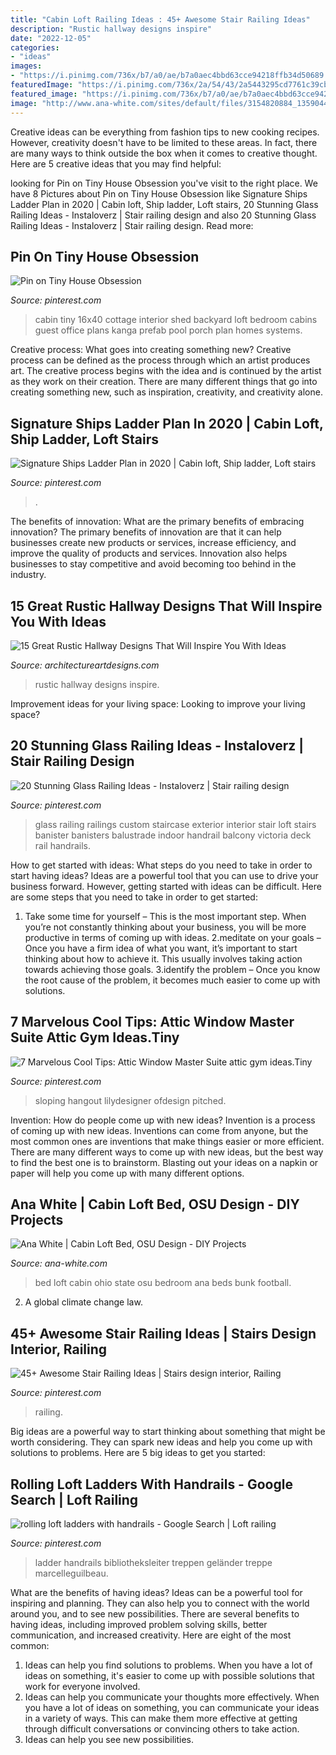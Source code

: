 ```yaml
---
title: "Cabin Loft Railing Ideas : 45+ Awesome Stair Railing Ideas"
description: "Rustic hallway designs inspire"
date: "2022-12-05"
categories:
- "ideas"
images:
- "https://i.pinimg.com/736x/b7/a0/ae/b7a0aec4bbd63cce94218ffb34d50689.jpg"
featuredImage: "https://i.pinimg.com/736x/2a/54/43/2a5443295cd7761c39cbb4f370c87fc8.jpg"
featured_image: "https://i.pinimg.com/736x/b7/a0/ae/b7a0aec4bbd63cce94218ffb34d50689.jpg"
image: "http://www.ana-white.com/sites/default/files/3154820884_1359044585.JPG"
---
```



Creative ideas can be everything from fashion tips to new cooking recipes. However, creativity doesn't have to be limited to these areas. In fact, there are many ways to think outside the box when it comes to creative thought. Here are 5 creative ideas that you may find helpful:

	

		
looking for Pin on Tiny House Obsession you've visit to the right place. We have 8 Pictures about Pin on Tiny House Obsession like Signature Ships Ladder Plan in 2020 | Cabin loft, Ship ladder, Loft stairs, 20 Stunning Glass Railing Ideas - Instaloverz | Stair railing design and also 20 Stunning Glass Railing Ideas - Instaloverz | Stair railing design. Read more:
		
    
## Pin On Tiny House Obsession

<img loading=lazy src="https://i.pinimg.com/736x/87/7f/18/877f18d1031a4fd287b85a8b136ad597--backyard-house-backyard-office.jpg" onerror="this.onerror=null;this.src='https://tse4.mm.bing.net/th?id=OIP.BCK8EEaZk29QFOTNOf0X3QHaLJ&amp;pid=15.1';" alt="Pin on Tiny House Obsession">

_Source: pinterest.com_

>cabin tiny 16x40 cottage interior shed backyard loft bedroom cabins guest office plans kanga prefab pool porch plan homes systems. 

	

Creative process: What goes into creating something new?
Creative process can be defined as the process through which an artist produces art. The creative process begins with the idea and is continued by the artist as they work on their creation. There are many different things that go into creating something new, such as inspiration, creativity, and creativity alone.

    
## Signature Ships Ladder Plan In 2020 | Cabin Loft, Ship Ladder, Loft Stairs

<img loading=lazy src="https://i.pinimg.com/736x/b7/a0/ae/b7a0aec4bbd63cce94218ffb34d50689.jpg" onerror="this.onerror=null;this.src='https://tse1.mm.bing.net/th?id=OIP.45c6J4ASUb9BldNPzNlNUQHaLG&amp;pid=15.1';" alt="Signature Ships Ladder Plan in 2020 | Cabin loft, Ship ladder, Loft stairs">

_Source: pinterest.com_

>. 

	

The benefits of innovation: What are the primary benefits of embracing innovation?
The primary benefits of innovation are that it can help businesses create new products or services, increase efficiency, and improve the quality of products and services. Innovation also helps businesses to stay competitive and avoid becoming too behind in the industry.

    
## 15 Great Rustic Hallway Designs That Will Inspire You With Ideas

<img loading=lazy src="https://www.architectureartdesigns.com/wp-content/uploads/2016/09/15-Great-Rustic-Hallway-Designs-That-Will-Inspire-You-With-Ideas-13.jpg" onerror="this.onerror=null;this.src='https://tse1.mm.bing.net/th?id=OIP.NCbcXG59Fer_hbKzRTWOwgHaJ4&amp;pid=15.1';" alt="15 Great Rustic Hallway Designs That Will Inspire You With Ideas">

_Source: architectureartdesigns.com_

>rustic hallway designs inspire. 

	

Improvement ideas for your living space:
Looking to improve your living space?

    
## 20 Stunning Glass Railing Ideas - Instaloverz | Stair Railing Design

<img loading=lazy src="https://i.pinimg.com/736x/2a/54/43/2a5443295cd7761c39cbb4f370c87fc8.jpg" onerror="this.onerror=null;this.src='https://tse2.mm.bing.net/th?id=OIP.qzyIk0WKCpHAF68r8OBR0AHaJ3&amp;pid=15.1';" alt="20 Stunning Glass Railing Ideas - Instaloverz | Stair railing design">

_Source: pinterest.com_

>glass railing railings custom staircase exterior interior stair loft stairs banister banisters balustrade indoor handrail balcony victoria deck rail handrails. 

	

How to get started with ideas: What steps do you need to take in order to start having ideas?
Ideas are a powerful tool that you can use to drive your business forward. However, getting started with ideas can be difficult. Here are some steps that you need to take in order to get started: 
1. Take some time for yourself – This is the most important step. When you’re not constantly thinking about your business, you will be more productive in terms of coming up with ideas. 
2.meditate on your goals – Once you have a firm idea of what you want, it’s important to start thinking about how to achieve it. This usually involves taking action towards achieving those goals. 
3.identify the problem – Once you know the root cause of the problem, it becomes much easier to come up with solutions.

    
## 7 Marvelous Cool Tips: Attic Window Master Suite Attic Gym Ideas.Tiny

<img loading=lazy src="https://i.pinimg.com/736x/c7/03/c2/c703c2f34296b2ef1b45975d0a8ac9c6.jpg" onerror="this.onerror=null;this.src='https://tse1.mm.bing.net/th?id=OIP.02XZT4lyS-LlPiaszUY6FAHaKA&amp;pid=15.1';" alt="7 Marvelous Cool Tips: Attic Window Master Suite attic gym ideas.Tiny">

_Source: pinterest.com_

>sloping hangout lilydesigner ofdesign pitched. 

	

Invention: How do people come up with new ideas?
Invention is a process of coming up with new ideas. Inventions can come from anyone, but the most common ones are inventions that make things easier or more efficient. There are many different ways to come up with new ideas, but the best way to find the best one is to brainstorm. Blasting out your ideas on a napkin or paper will help you come up with many different options.

    
## Ana White | Cabin Loft Bed, OSU Design - DIY Projects

<img loading=lazy src="http://www.ana-white.com/sites/default/files/3154820884_1359044585.JPG" onerror="this.onerror=null;this.src='https://tse3.mm.bing.net/th?id=OIP.m5v34ofXq_34FohNAEW25gHaJ4&amp;pid=15.1';" alt="Ana White | Cabin Loft Bed, OSU Design - DIY Projects">

_Source: ana-white.com_

>bed loft cabin ohio state osu bedroom ana beds bunk football. 

	

2. A global climate change law.

    
## 45+ Awesome Stair Railing Ideas | Stairs Design Interior, Railing

<img loading=lazy src="https://i.pinimg.com/736x/14/7d/7a/147d7a0ae2e0a25a362739f907131cca.jpg" onerror="this.onerror=null;this.src='https://tse4.mm.bing.net/th?id=OIP.6kOeRFOQx2v7pPO8AgsK8AHaKn&amp;pid=15.1';" alt="45+ Awesome Stair Railing Ideas | Stairs design interior, Railing">

_Source: pinterest.com_

>railing. 

	

Big ideas are a powerful way to start thinking about something that might be worth considering. They can spark new ideas and help you come up with solutions to problems. Here are 5 big ideas to get you started: 

    
## Rolling Loft Ladders With Handrails - Google Search | Loft Railing

<img loading=lazy src="https://i.pinimg.com/736x/8e/eb/61/8eeb617e901d026a52fd2985125eb795.jpg" onerror="this.onerror=null;this.src='https://tse2.mm.bing.net/th?id=OIP.8tAPA5iO96B5_R-I9937lgHaJ3&amp;pid=15.1';" alt="rolling loft ladders with handrails - Google Search | Loft railing">

_Source: pinterest.com_

>ladder handrails bibliotheksleiter treppen geländer treppe marcelleguilbeau. 

	

What are the benefits of having ideas?
Ideas can be a powerful tool for inspiring and planning. They can also help you to connect with the world around you, and to see new possibilities. There are several benefits to having ideas, including improved problem solving skills, better communication, and increased creativity. Here are eight of the most common: 
1. Ideas can help you find solutions to problems. When you have a lot of ideas on something, it's easier to come up with possible solutions that work for everyone involved.
2. Ideas can help you communicate your thoughts more effectively. When you have a lot of ideas on something, you can communicate your ideas in a variety of ways. This can make them more effective at getting through difficult conversations or convincing others to take action. 
3. Ideas can help you see new possibilities.

